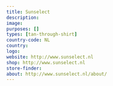 ```yaml
---
title: Sunselect
description:
image:
purposes: []
types: [tan-through-shirt]
country-code: NL
country:
logo:
website: http://www.sunselect.nl
shop: http://www.sunselect.nl
store-finder:
about: http://www.sunselect.nl/about/
---
```


